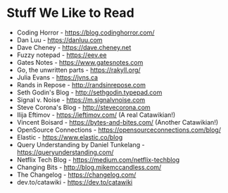 # Stuff We Like to Read

- Coding Horror - https://blog.codinghorror.com/
- Dan Luu - https://danluu.com
- Dave Cheney - https://dave.cheney.net
- Fuzzy notepad - https://eev.ee
- Gates Notes - https://www.gatesnotes.com
- Go, the unwritten parts - https://rakyll.org/
- Julia Evans - https://jvns.ca
- Rands in Repose - http://randsinrepose.com
- Seth Godin's Blog - http://sethgodin.typepad.com
- Signal v. Noise - https://m.signalvnoise.com
- Steve Corona's Blog - http://stevecorona.com
- Ilija Eftimov - https://ieftimov.com/ (A real Catawikian!)
- Vincent Boisard - https://bytes-and-bites.com/ (Another Catawikian!)
- OpenSource Connections - https://opensourceconnections.com/blog/
- Elastic - https://www.elastic.co/blog
- Query Understanding by Daniel Tunkelang - https://queryunderstanding.com/
- Netflix Tech Blog - https://medium.com/netflix-techblog
- Changing Bits - http://blog.mikemccandless.com/
- The Changelog - https://changelog.com/
- dev.to/catawiki - https://dev.to/catawiki

